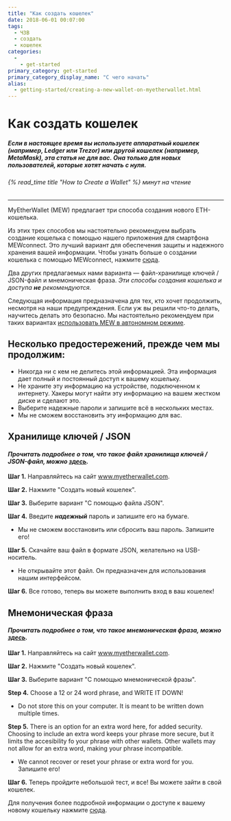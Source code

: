 ```yaml
---
title: "Как создать кошелек"
date: 2018-06-01 00:07:00
tags:
  - ЧЗВ
  - создать
  - кошелек
categories:
  - 
    - get-started
primary_category: get-started
primary_category_display_name: "С чего начать"
alias:
  - getting-started/creating-a-new-wallet-on-myetherwallet.html
---
```


# __Как создать кошелек__
##### Если в настоящее время вы используете аппаратный кошелек (например, Ledger или Trezor) или другой кошелек (например, MetaMask), эта статья не для вас. Она только для новых пользователей, которые хотят начать с нуля.
###### {% read_time title "How to Create a Wallet" %} минут на чтение
***

MyEtherWallet (MEW) предлагает три способа создания нового ETH-кошелька.

Из этих трех способов мы настоятельно рекомендуем выбрать создание кошелька с помощью нашего приложения для смартфона MEWconnect. Это лучший вариант для обеспечения защиты и надежного хранения вашей информации. Чтобы узнать больше о создании кошелька с помощью MEWconnect, нажмите [сюда](/@@@@@@/mewconnect/mewconnect-101-create/).

Два других предлагаемых нами варианта — файл-хранилище ключей / JSON-файл и мнемоническая фраза. *Эти способы создания кошелька и доступа **не** рекомендуются.*

Следующая информация предназначена для тех, кто хочет продолжить, несмотря на наши предупреждения. Если уж вы решили что-то делать, научитесь делать это безопасно. Мы настоятельно рекомендуем при таких вариантах [использовать MEW в автономном режиме](/@@@@@@/offline/offline-mew-looks-weird/).



## __Несколько предостережений, прежде чем мы продолжим:__

* Никогда ни с кем не делитесь этой информацией. Эта информация дает полный и постоянный доступ к вашему кошельку.
* Не храните эту информацию на устройстве, подключенном к интернету. Хакеры могут найти эту информацию на вашем жестком диске и сделают это.
* Выберите надежные пароли и запишите всё в нескольких местах.
* Мы не сможем восстановить эту информацию для вас.



## __Хранилище ключей / JSON__
#### *Прочитать подробнее о том, что такое файл хранилища ключей / JSON-файл, можно [здесь](/@@@@@@/security-and-privacy/what-is-a-keystore-file/).*

**Шаг 1.** Направляйтесь на сайт www.myetherwallet.com.

**Шаг 2.** Нажмите "Создать новый кошелек".

**Шаг 3.** Выберите вариант "С помощью файла JSON".

**Шаг 4.** Введите **_надежный_** пароль и запишите его на бумаге.

* Мы не сможем восстановить или сбросить ваш пароль. Запишите его!

**Шаг 5.** Скачайте ваш файл в формате JSON, желательно на USB-носитель.

* Не открывайте этот файл. Он предназначен для использования нашим интерфейсом.

**Шаг 6.** Все готово, теперь вы можете выполнить вход в ваш кошелек!



## __Мнемоническая фраза__
#### *Прочитать подробнее о том, что такое мнемоническая фраза, можно [здесь](/@@@@@@/security-and-privacy/what-is-a-mnemonic-phrase/).*

**Шаг 1.** Направляйтесь на сайт www.myetherwallet.com.

**Шаг 2.** Нажмите "Создать новый кошелек".

**Шаг 3.** Выберите вариант "С помощью мнемонической фразы".

**Step 4.** Choose a 12 or 24 word phrase, and WRITE IT DOWN!

* Do not store this on your computer. It is meant to be written down multiple times.

**Step 5.** There is an option for an extra word here, for added security. Choosing to include an extra word keeps your phrase more secure, but it limits the accesibility fo your phrase with other wallets. Other wallets may not allow for an extra word, making your phrase incompatible.

* We cannot recover or reset your phrase or extra word for you. Запишите его!


**Шаг 6.** Теперь пройдите небольшой тест, и все! Вы можете зайти в свой кошелек.



Для получения более подробной информации о доступе к вашему новому кошельку нажмите [сюда](/@@@@@@/getting-started/how-to-access-your-wallet/).